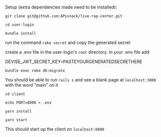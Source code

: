 Setup (extra dependencies made need to be installed):


`git clone git@github.com:APysnack/live-rap-center.git`

`cd user-login`

`bundle install`

run the command `rake secret` and copy the generated secret

create a .env file in the user-login's `root` directory. In your .env file add

DEVISE_JWT_SECRET_KEY=PASTEYOURGENERATEDSECRETHERE

`bundle exec rake db:migrate`

You should be able to run `rails s` and see a blank page at `localhost:3000` with the word "main" on it

`cd client`

`echo PORT=8000 > .env`

`yarn install`

`yarn start`

This should start up the client on `localhost:8000`
